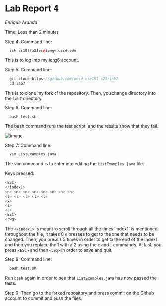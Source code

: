 Lab Report 4
============
_Enrique Aranda_

Time: Less than 2 minutes

Step 4:
Command line: 
``` cpp
  ssh cs15lfa23os@ieng6.ucsd.edu
```

This is to log into my ieng6 account. 

Step 5: 
Command line: 
``` cpp
  git clone https://github.com/ucsd-cse15l-s23/lab7
  cd lab7
```

This is to clone my fork of the repository. Then, you change directory into the `lab7` directory.


Step 6:
Command line:
``` cpp
  bash test.sh
```

The bash command runs the test script, and the results show that they fail.


![image](https://github.com/earanda4/cse-15l-lab-report/assets/130427635/45360325-150b-4bb3-aae2-295c188e5fe1)



Step 7:
Command line:
``` cpp
  vim ListExamples.java
```

The vim command is to enter into editing the `ListExamples.java` file.

Keys pressed:
``` cpp
<ESC>
</index1>
<n> <n> <n> <n> <n> <n> <n> <n>
<l> <l> <l> <l> <l> 
<x>
<i>
<2>
<ESC>
<:wq>
```

The `</index1>` is meant to scroll through all the times 'index1' is mentioned throughout the file, it takes 8 `n` presses to get to the one that needs to be changed. 
Then, you press `l` 5 times in order to get to the end of the index1 and then you replace the 1 with a 2 using the `x` and `i` commands.
At last, you press `<ESC>` and then `<:wq>` in order to save and quit.


Step 8:
Command line:
```cpp
  bash test.sh
```

Run `bash` again in order to see that `ListExamples.java` has now passed the tests.

Step 9: 
Then go to the forked repository and press commit on the Github account to commit and push the files.




